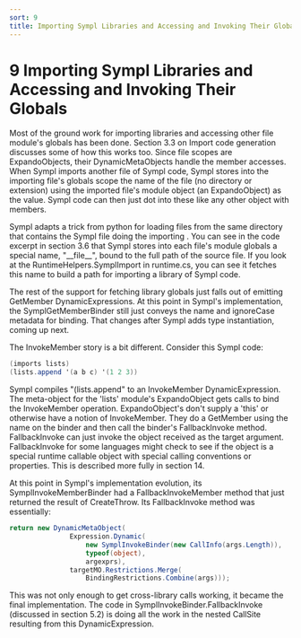```yaml
---
sort: 9
title: Importing Sympl Libraries and Accessing and Invoking Their Globals
---
```


# 9 Importing Sympl Libraries and Accessing and Invoking Their Globals

Most of the ground work for importing libraries and accessing other file module's globals has been done. Section 3.3 on Import code generation discusses some of how this works too. Since file scopes are ExpandoObjects, their DynamicMetaObjects handle the member accesses. When Sympl imports another file of Sympl code, Sympl stores into the importing file's globals scope the name of the file (no directory or extension) using the imported file's module object (an ExpandoObject) as the value. Sympl code can then just dot into these like any other object with members.

Sympl adapts a trick from python for loading files from the same directory that contains the Sympl file doing the importing . You can see in the code excerpt in section 3.6 that Sympl stores into each file's module globals a special name, "\_\_file\_\_", bound to the full path of the source file. If you look at the RuntimeHelpers.SymplImport in runtime.cs, you can see it fetches this name to build a path for importing a library of Sympl code.

The rest of the support for fetching library globals just falls out of emitting GetMember DynamicExpressions. At this point in Sympl's implementation, the SymplGetMemberBinder still just conveys the name and ignoreCase metadata for binding. That changes after Sympl adds type instantiation, coming up next.

The InvokeMember story is a bit different. Consider this Sympl code:

``` csharp
(imports lists)
(lists.append '(a b c) '(1 2 3))
```

Sympl compiles "(lists.append" to an InvokeMember DynamicExpression. The meta-object for the 'lists' module's ExpandoObject gets calls to bind the InvokeMember operation. ExpandoObject's don't supply a 'this' or otherwise have a notion of InvokeMember. They do a GetMember using the name on the binder and then call the binder's FallbackInvoke method. FallbackInvoke can just invoke the object received as the target argument. FallbackInvoke for some languages might check to see if the object is a special runtime callable object with special calling conventions or properties. This is described more fully in section 14.

At this point in Sympl's implementation evolution, its SymplInvokeMemberBinder had a FallbackInvokeMember method that just returned the result of CreateThrow. Its FallbackInvoke method was essentially:

``` csharp
return new DynamicMetaObject(
               Expression.Dynamic(
                   new SymplInvokeBinder(new CallInfo(args.Length)),
                   typeof(object),
                   argexprs),
               targetMO.Restrictions.Merge(
                   BindingRestrictions.Combine(args)));
```

This was not only enough to get cross-library calls working, it became the final implementation. The code in SymplInvokeBinder.FallbackInvoke (discussed in section 5.2) is doing all the work in the nested CallSite resulting from this DynamicExpression.
